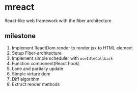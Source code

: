 # mreact
React-like web framework with the fiber architecture

## milestone
1. Implement ReactDom.render to render jsx to HTML element
2. Setup Fiber-architecture
3. Implement simple scheduler with `useIdleCallback`
4. Function component(React hook)
5. Lane and partially update
6. Simple virture dom
7. Diff algorithm
8. Extract render methods
